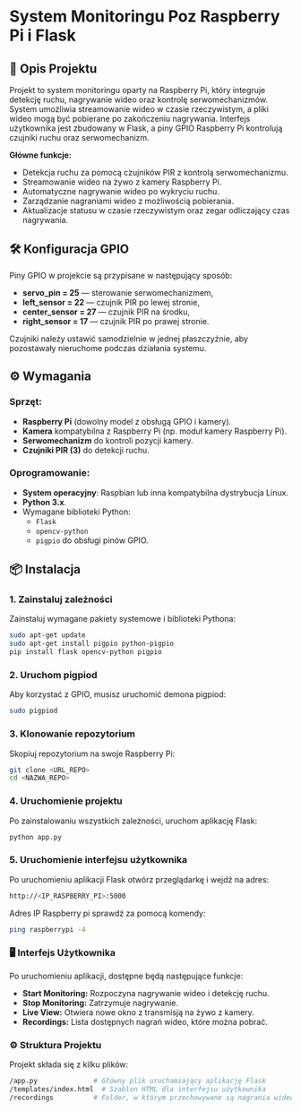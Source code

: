 # System Monitoringu Poz Raspberry Pi i Flask

## 📖 Opis Projektu

Projekt to system monitoringu oparty na Raspberry Pi, który integruje detekcję ruchu, nagrywanie wideo oraz kontrolę serwomechanizmów. System umożliwia streamowanie wideo w czasie rzeczywistym, a pliki wideo mogą być pobierane po zakończeniu nagrywania. Interfejs użytkownika jest zbudowany w Flask, a piny GPIO Raspberry Pi kontrolują czujniki ruchu oraz serwomechanizm.

**Główne funkcje:**
- Detekcja ruchu za pomocą czujników PIR z kontrolą serwomechanizmu.
- Streamowanie wideo na żywo z kamery Raspberry Pi.
- Automatyczne nagrywanie wideo po wykryciu ruchu.
- Zarządzanie nagraniami wideo z możliwością pobierania.
- Aktualizacje statusu w czasie rzeczywistym oraz zegar odliczający czas nagrywania.


## 🛠️ Konfiguracja GPIO

Piny GPIO w projekcie są przypisane w następujący sposób:  
- **servo_pin = 25** — sterowanie serwomechanizmem,  
- **left_sensor = 22** — czujnik PIR po lewej stronie,  
- **center_sensor = 27** — czujnik PIR na środku,  
- **right_sensor = 17** — czujnik PIR po prawej stronie.  

Czujniki należy ustawić samodzielnie w jednej płaszczyźnie, aby pozostawały nieruchome podczas działania systemu.

## ⚙️ Wymagania

### Sprzęt:
- **Raspberry Pi** (dowolny model z obsługą GPIO i kamery).
- **Kamera** kompatybilna z Raspberry Pi (np. moduł kamery Raspberry Pi).
- **Serwomechanizm** do kontroli pozycji kamery.
- **Czujniki PIR (3)** do detekcji ruchu.

### Oprogramowanie:
- **System operacyjny**: Raspbian lub inna kompatybilna dystrybucja Linux.
- **Python 3.x**.
- Wymagane biblioteki Python:
  - `Flask`
  - `opencv-python`
  - `pigpio` do obsługi pinów GPIO.

## 📦 Instalacja

### 1. Zainstaluj zależności

Zainstaluj wymagane pakiety systemowe i biblioteki Pythona:
```bash
sudo apt-get update
sudo apt-get install pigpio python-pigpio
pip install flask opencv-python pigpio
```
### 2. Uruchom pigpiod


Aby korzystać z GPIO, musisz uruchomić demona pigpiod:

```bash
sudo pigpiod
```
### 3. Klonowanie repozytorium
Skopiuj repozytorium na swoje Raspberry Pi:
```bash
git clone <URL_REPO>
cd <NAZWA_REPO>
```

### 4. Uruchomienie projektu

Po zainstalowaniu wszystkich zależności, uruchom aplikację Flask:

```bash
python app.py
```
### 5. Uruchomienie interfejsu użytkownika
Po uruchomieniu aplikacji Flask otwórz przeglądarkę i wejdź na adres:

```bash
http://<IP_RASPBERRY_PI>:5000
```
Adres IP Raspberry pi sprawdź za pomocą komendy: 
```bash
ping raspberrypi -4
```



### 🖥️ Interfejs Użytkownika
Po uruchomieniu aplikacji, dostępne będą następujące funkcje:

- **Start Monitoring:** Rozpoczyna nagrywanie wideo i detekcję ruchu.
- **Stop Monitoring:** Zatrzymuje nagrywanie.
- **Live View:** Otwiera nowe okno z transmisją na żywo z kamery.
- **Recordings:** Lista dostępnych nagrań wideo, które można pobrać.

### ⚙️ Struktura Projektu
Projekt składa się z kilku plików:

```bash
/app.py              # Główny plik uruchamiający aplikację Flask
/templates/index.html  # Szablon HTML dla interfejsu użytkownika
/recordings          # Folder, w którym przechowywane są nagrania wideo
```